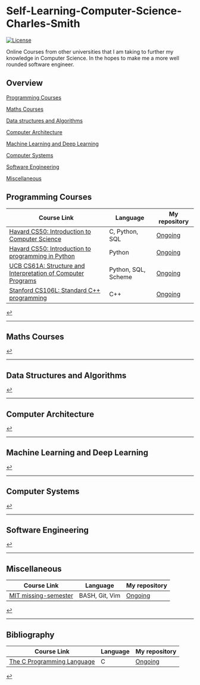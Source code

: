 # Self-Learning-Computer-Science-Charles-Smith

[![License](https://img.shields.io/badge/license-MIT%202-green.svg)](https://www.apache.org/licenses/LICENSE-2.0)

Online Courses from other universities that I am taking to further my knowledge in Computer Science. In the hopes to make me a more well rounded software engineer. 

## Overview

[Programming Courses](#programming-courses)

[Maths Courses](#maths-courses)

[Data structures and Algorithms](#data-structures-and-algorithms)

[Computer Architecture](#computer-architecture)

[Machine Learning and Deep Learning](#machine-learning-and-deep-learning)

[Computer Systems](#computer-systems)

[Software Engineering](#software-engineering)

[Miscellaneous](#miscellaneous)

## Programming Courses

| Course Link                                                 | Language | My repository |
| ----------------------------------------------------------- | -------- |---------------|
| [Havard CS50: Introduction to Computer Science](https://cs50.harvard.edu/x/2020/syllabus/) | C, Python, SQL | [Ongoing](https://github.com/cjsmith1541/CS50X-Introduction-to-Computer-Science)|
| [Havard CS50: Introduction to programming in Python](https://cs50.harvard.edu/python/2022/) | Python | [Ongoing](https://github.com/cjsmith1541/CS50-Introduction-to-programming-in-Python) |
| [UCB CS61A: Structure and Interpretation of Computer Programs](https://inst.eecs.berkeley.edu/~cs61a/su20/) | Python, SQL, Scheme | [Ongoing](https://github.com/cjsmith1541/CS61A-Structure-and-Interpretation-of-Computer-Programs) | 
| [Stanford CS106L: Standard C++ programming](http://web.stanford.edu/class/cs106l/) | C++ | [Ongoing](https://github.com/cjsmith1541/CS106L-Standard-cpp-Programming) |

[↩](#overview)	

---

## Maths Courses

[↩](#overview)

---

## Data Structures and Algorithms

[↩](#overview)

---

## Computer Architecture

[↩](#overview)

---

## Machine Learning and Deep Learning

[↩](#overview)

---

## Computer Systems

[↩](#overview)

---

## Software Engineering

[↩](#overview)

---
## Miscellaneous

| Course Link                                                 | Language | My repository |
| ----------------------------------------------------------- | -------- |---------------|
| [MIT missing-semester](https://missing.csail.mit.edu/2020/) | BASH, Git, Vim | [Ongoing](https://github.com/cjsmith1541/MIT-Missing-Semester) |

[↩](#overview)	

---
## Bibliography

| Course Link                                                 | Language | My repository |
| ----------------------------------------------------------- | -------- |---------------|
| [The C Programming Language](https://www.amazon.co.uk/C-Programming-Language-2nd/dp/0131103628l) | C | [Ongoing](https://github.com/cjsmith1541/The-C-Programming-language) |

[↩](#overview)	
